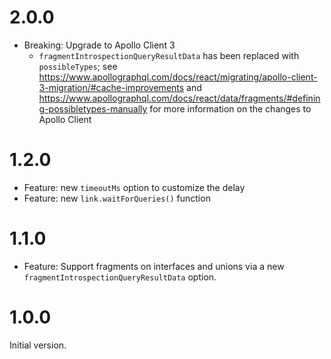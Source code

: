 # 2.0.0

* Breaking: Upgrade to Apollo Client 3
  * `fragmentIntrospectionQueryResultData` has been replaced with `possibleTypes`; see https://www.apollographql.com/docs/react/migrating/apollo-client-3-migration/#cache-improvements and https://www.apollographql.com/docs/react/data/fragments/#defining-possibletypes-manually for more information on the changes to Apollo Client

# 1.2.0

* Feature: new `timeoutMs` option to customize the delay
* Feature: new `link.waitForQueries()` function

# 1.1.0

* Feature: Support fragments on interfaces and unions via a new `fragmentIntrospectionQueryResultData` option.

# 1.0.0

Initial version.